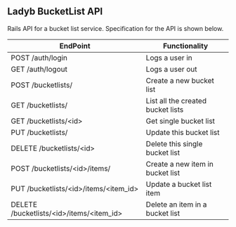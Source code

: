 ## Ladyb BucketList API

Rails API for a bucket list service. Specification for the API is shown below.

| EndPoint                                             | Functionality                     |
|------------------------------------------------------|-----------------------------------|
| POST /auth/login                                     | Logs a user in                    |
| GET /auth/logout                                     | Logs a user out                   |
| POST /bucketlists/                                   | Create a new bucket list          |
| GET /bucketlists/                                    | List all the created bucket lists |
| GET /bucketlists/&lt;id&gt;                          | Get single bucket list            |
| PUT /bucketlists/                                    | Update this bucket list           |
| DELETE /bucketlists/&lt;id&gt;                       | Delete this single bucket list    |
| POST /bucketlists/&lt;id&gt;/items/                  | Create a new item in bucket list  |
| PUT /bucketlists/&lt;id&gt;/items/&lt;item_id&gt;    | Update a bucket list item         |
| DELETE /bucketlists/&lt;id&gt;/items/&lt;item_id&gt; | Delete an item in a bucket list   |
